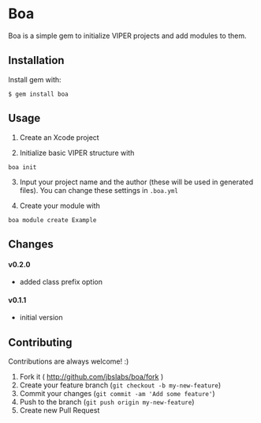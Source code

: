 # Boa

Boa is a simple gem to initialize VIPER projects and add modules to them.

## Installation

Install gem with:

    $ gem install boa

## Usage

1. Create an Xcode project

2. Initialize basic VIPER structure with

```
boa init
```

3. Input your project name and the author (these will be used in generated files). You can change these settings in `.boa.yml`

4. Create your module with

```
boa module create Example
```

## Changes

#### v0.2.0
  * added class prefix option

#### v0.1.1
  * initial version

## Contributing

Contributions are always welcome! :)

1. Fork it ( http://github.com/jbslabs/boa/fork )
2. Create your feature branch (`git checkout -b my-new-feature`)
3. Commit your changes (`git commit -am 'Add some feature'`)
4. Push to the branch (`git push origin my-new-feature`)
5. Create new Pull Request

